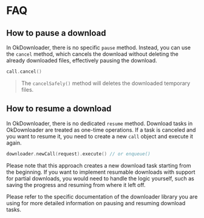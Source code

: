 
FAQ
===

How to pause a download
-----------------------

In OkDownloader, there is no specific `pause` method. Instead, you can use the `cancel` method, which cancels the download without deleting the already downloaded files, effectively pausing the download.

```kotlin
call.cancel()
```

> The `cancelSafely()` method will deletes the downloaded temporary files.

How to resume a download
------------------------

In OkDownloader, there is no dedicated `resume` method. Download tasks in OkDownloader are treated as one-time operations. If a task is canceled and you want to resume it, you need to create a new `call` object and execute it again.

```kotlin
downloader.newCall(request).execute() // or enqueue()
```

Please note that this approach creates a new download task starting from the beginning. If you want to implement resumable downloads with support for partial downloads, you would need to handle the logic yourself, such as saving the progress and resuming from where it left off.

Please refer to the specific documentation of the downloader library you are using for more detailed information on pausing and resuming download tasks.
